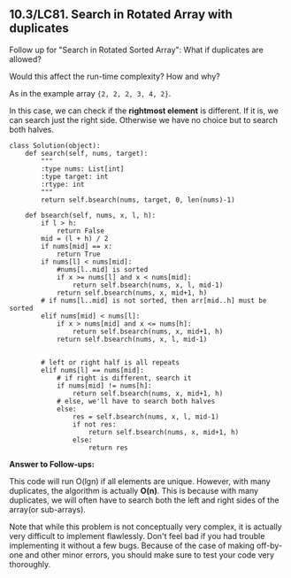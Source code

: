 ## 10.3/LC81. Search in Rotated Array with duplicates

Follow up for "Search in Rotated Sorted Array":
What if duplicates are allowed?

Would this affect the run-time complexity? How and why?

As in the example array `{2, 2, 2, 3, 4, 2}`. 

In this case, we can check if the **rightmost element** is different. If it is, we can search just the right side. Otherwise we have no choice but to search both halves.



    class Solution(object):
        def search(self, nums, target):
            """
            :type nums: List[int]
            :type target: int
            :rtype: int
            """
            return self.bsearch(nums, target, 0, len(nums)-1)

        def bsearch(self, nums, x, l, h):
            if l > h:
                return False
            mid = (l + h) / 2
            if nums[mid] == x:
                return True
            if nums[l] < nums[mid]:
                #nums[l..mid] is sorted
                if x >= nums[l] and x < nums[mid]:
                    return self.bsearch(nums, x, l, mid-1)
                return self.bsearch(nums, x, mid+1, h)
            # if nums[l..mid] is not sorted, then arr[mid..h] must be sorted
            elif nums[mid] < nums[l]:
                if x > nums[mid] and x <= nums[h]:
                    return self.bsearch(nums, x, mid+1, h)
                return self.bsearch(nums, x, l, mid-1)
            
            
            # left or right half is all repeats
            elif nums[l] == nums[mid]:
                # if right is different, search it
                if nums[mid] != nums[h]:
                    return self.bsearch(nums, x, mid+1, h)
                # else, we'll have to search both halves
                else:
                    res = self.bsearch(nums, x, l, mid-1)
                    if not res:
                        return self.bsearch(nums, x, mid+1, h)
                    else:
                        return res
                        
**Answer to Follow-ups:**

This code will run O(lgn) if all elements are unique. However, with many duplicates, the algorithm is actually **O(n)**. This is because with many duplicates, we will often have to search both the left and right sides of the array(or sub-arrays).

Note that while this problem is not conceptually very complex, it is actually very difficult to implement flawlessly. Don't feel bad if you had trouble implementing it without a few bugs. Because of the case of making off-by-one and other minor errors, you should make sure to test your code very thoroughly. 
                
                    
                
        
